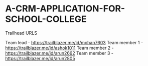 # A-CRM-APPLICATION-FOR-SCHOOL-COLLEGE

Trailhead URLS

Team lead     - https://trailblazer.me/id/mohan7603
Team member 1 - https://trailblazer.me/id/ashok1011
Team member 2 - https://trailblazer.me/id/arun2662
Team member 3 - https://trailblazer.me/id/arun2805
